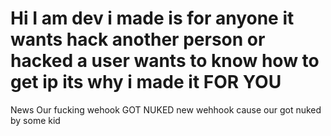 # Hi I am dev i made is for anyone it wants hack another person or hacked a user wants to know how to get ip its why i made it FOR YOU

News
Our fucking wehook GOT NUKED
new wehhook cause our got nuked by some kid
